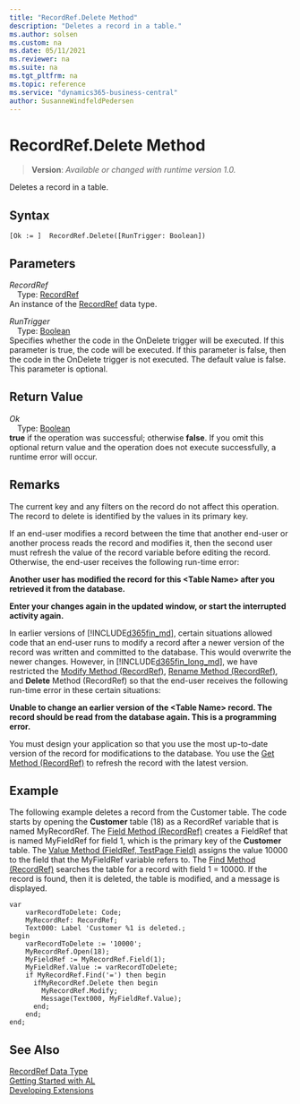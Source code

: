 ```yaml
---
title: "RecordRef.Delete Method"
description: "Deletes a record in a table."
ms.author: solsen
ms.custom: na
ms.date: 05/11/2021
ms.reviewer: na
ms.suite: na
ms.tgt_pltfrm: na
ms.topic: reference
ms.service: "dynamics365-business-central"
author: SusanneWindfeldPedersen
---
```

[//]: # (START>DO_NOT_EDIT)
[//]: # (IMPORTANT:Do not edit any of the content between here and the END>DO_NOT_EDIT.)
[//]: # (Any modifications should be made in the .xml files in the ModernDev repo.)
# RecordRef.Delete Method
> **Version**: _Available or changed with runtime version 1.0._

Deletes a record in a table.


## Syntax
```
[Ok := ]  RecordRef.Delete([RunTrigger: Boolean])
```
## Parameters
*RecordRef*  
&emsp;Type: [RecordRef](recordref-data-type.md)  
An instance of the [RecordRef](recordref-data-type.md) data type.

*RunTrigger*  
&emsp;Type: [Boolean](../boolean/boolean-data-type.md)  
Specifies whether the code in the OnDelete trigger will be executed. If this parameter is true, the code will be executed. If this parameter is false, then the code in the OnDelete trigger is not executed. The default value is false. This parameter is optional.  


## Return Value
*Ok*  
&emsp;Type: [Boolean](../boolean/boolean-data-type.md)  
**true** if the operation was successful; otherwise **false**.   If you omit this optional return value and the operation does not execute successfully, a runtime error will occur.  


[//]: # (IMPORTANT: END>DO_NOT_EDIT)

## Remarks  
 The current key and any filters on the record do not affect this operation. The record to delete is identified by the values in its primary key.  

 If an end-user modifies a record between the time that another end-user or another process reads the record and modifies it, then the second user must refresh the value of the record variable before editing the record. Otherwise, the end-user receives the following run-time error:  

 **Another user has modified the record for this \<Table Name> after you retrieved it from the database.**  

 **Enter your changes again in the updated window, or start the interrupted activity again.**  

 In earlier versions of [!INCLUDE[d365fin_md](../../includes/d365fin_md.md)], certain situations allowed code that an end-user runs to modify a record after a newer version of the record was written and committed to the database. This would overwrite the newer changes. However, in [!INCLUDE[d365fin_long_md](../../includes/d365fin_long_md.md)], we have restricted the [Modify Method \(RecordRef\)](recordref-modify-method.md), [Rename Method \(RecordRef\)](recordref-rename-method.md), and **Delete** Method \(RecordRef\) so that the end-user receives the following run-time error in these certain situations:  

 **Unable to change an earlier version of the \<Table Name> record. The record should be read from the database again. This is a programming error.**  

 You must design your application so that you use the most up-to-date version of the record for modifications to the database. You use the [Get Method \(RecordRef\)](recordref-get-method.md) to refresh the record with the latest version.  

## Example  
 The following example deletes a record from the Customer table. The code starts by opening the **Customer** table \(18\) as a RecordRef variable that is named MyRecordRef. The [Field Method \(RecordRef\)](recordref-field-method.md) creates a FieldRef that is named MyFieldRef for field 1, which is the primary key of the **Customer** table. The [Value Method \(FieldRef, TestPage Field\)](../fieldref/fieldref-value-method.md) assigns the value 10000 to the field that the MyFieldRef variable refers to. The [Find Method \(RecordRef\)](recordref-find-method.md) searches the table for a record with field 1 = 10000. If the record is found, then it is deleted, the table is modified, and a message is displayed. 
 
```al
var
    varRecordToDelete: Code;
    MyRecordRef: RecordRef;
    Text000: Label 'Customer %1 is deleted.;
begin
    varRecordToDelete := '10000';  
    MyRecordRef.Open(18);  
    MyFieldRef := MyRecordRef.Field(1);  
    MyFieldRef.Value := varRecordToDelete;  
    if MyRecordRef.Find('=') then begin  
      ifMyRecordRef.Delete then begin  
        MyRecordRef.Modify;  
        Message(Text000, MyFieldRef.Value);  
      end;  
    end;  
end;

```  

## See Also
[RecordRef Data Type](recordref-data-type.md)  
[Getting Started with AL](../../devenv-get-started.md)  
[Developing Extensions](../../devenv-dev-overview.md)